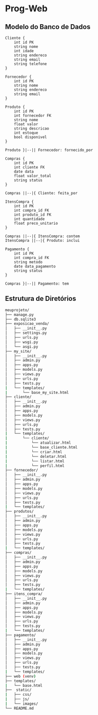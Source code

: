 # Prog-Web

## Modelo do Banco de Dados

    Cliente {
        int id PK
        string nome
        int idade
        string endereco
        string email
        string telefone
    }

    Fornecedor {
        int id PK
        string nome
        string endereco
        string email
    }

    Produto {
        int id PK
        int fornecedor FK
        string nome
        float valor
        string descricao
        int estoque
        bool disponivel
    }
    
    Produto }|--|| Fornecedor: fornecido_por

    Compras {
        int id PK
        int cliente FK
        date data
        float valor_total
        string status
    }
    
    Compras ||--|{ Cliente: feita_por
    
    ItensCompra {
        int id PK
        int compra_id FK
        int produto_id FK
        int quantidade
        float preco_unitario
    }
    
    Compras ||--|{ ItensCompra: contem
    ItensCompra ||--|{ Produto: inclui
    
    Pagamento {
        int id PK
        int compra_id FK
        string metodo
        date data_pagamento
        string status
    }

    Compras }|--|| Pagamento: tem

## Estrutura de Diretórios

``` bash
meuprojeto/
├── manage.py
├── db.sqlite3
├── exposicao_venda/
│   ├── __init__.py
│   ├── settings.py
│   ├── urls.py
│   ├── wsgi.py
│   └── asgi.py
├── my_site/
│   ├── __init__.py
│   ├── admin.py
│   ├── apps.py
│   ├── models.py
│   ├── views.py
│   ├── urls.py
│   ├── tests.py
|   └── templates/
|       └── base_my_site.html
├── cliente/
│   ├── __init__.py
│   ├── admin.py
│   ├── apps.py
│   ├── models.py
│   ├── views.py
│   ├── urls.py
│   ├── tests.py
|   └── templates/
|       └── cliente/
|           └── atualizar.html
|           └── base_cliente.html
|           └── criar.html
|           └── deletar.html
|           └── listar.html
|           └── perfil.html
├── fornecedor/
│   ├── __init__.py
│   ├── admin.py
│   ├── apps.py
│   ├── models.py
│   ├── views.py
│   ├── urls.py
│   ├── tests.py
|   └── templates/
├── produtos/
│   ├── __init__.py
│   ├── admin.py
│   ├── apps.py
│   ├── models.py
│   ├── views.py
│   ├── urls.py
│   ├── tests.py
|   └── templates/
├── compras/
│   ├── __init__.py
│   ├── admin.py
│   ├── apps.py
│   ├── models.py
│   ├── views.py
│   ├── urls.py
│   ├── tests.py
|   └── templates/
├── itens_compra/
│   ├── __init__.py
│   ├── admin.py
│   ├── apps.py
│   ├── models.py
│   ├── views.py
│   ├── urls.py
│   ├── tests.py
|   └── templates/
├── pagamento/
│   ├── __init__.py
│   ├── admin.py
│   ├── apps.py
│   ├── models.py
│   ├── views.py
│   ├── urls.py
│   ├── tests.py
|   └── templates/
├── web (venv)
├── templates/
|   └── base.html
├──  static/
|   ├── css/
|   ├── js/
|   └── images/
└── README.md 
```

